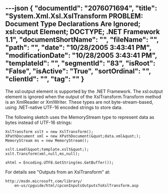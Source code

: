 ---json
{
  "documentId": "2076071694",
  "title": "System.Xml.Xsl.XslTransform PROBLEM: Document Type Declarations Are Ignored; xsl:output Element; DOCTYPE; .NET Framework 1.1",
  "documentShortName": "",
  "fileName": "",
  "path": "",
  "date": "10/28/2005 3:43:41 PM",
  "modificationDate": "10/28/2005 3:43:41 PM",
  "templateId": "",
  "segmentId": "83",
  "isRoot": "False",
  "isActive": "True",
  "sortOrdinal": "",
  "clientId": "",
  "tag": ""
}
---

The xsl:output element is supported by the .NET Framework. The xsl:output element is ignored when the output of the XslTransform.Transform method is an XmlReader or XmlWriter. These types are not byte-stream-based, using .NET-native UTF-16 encoded strings to store data.

The following sketch uses the MemoryStream type to represent data as bytes instead of UTF-16 strings:

    XslTransform xslt = new XslTransform();
    XPathDocument xml = new XPathDocument(&quot;data.xml&quot;);
    MemoryStream ms = new MemoryStream();

    xslt.Load(&quot;template.xslt&quot;);
    xslt.Transform(xml,null,ms,null);

    xhtml = Encoding.UTF8.GetString(ms.GetBuffer());

For details see &quot;Outputs from an XslTransform&quot; at:

    http://msdn.microsoft.com/library/
        en-us/cpguide/html/cpconInputsOutputsToXslTransform.asp
